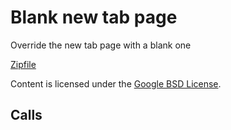 
Blank new tab page
=======

Override the new tab page with a blank one

[Zipfile](http://developer.chrome.com/extensions/examples/api/override/blank_ntp.zip)

Content is licensed under the [Google BSD License](http://code.google.com/google_bsd_license.html).

Calls
-----

